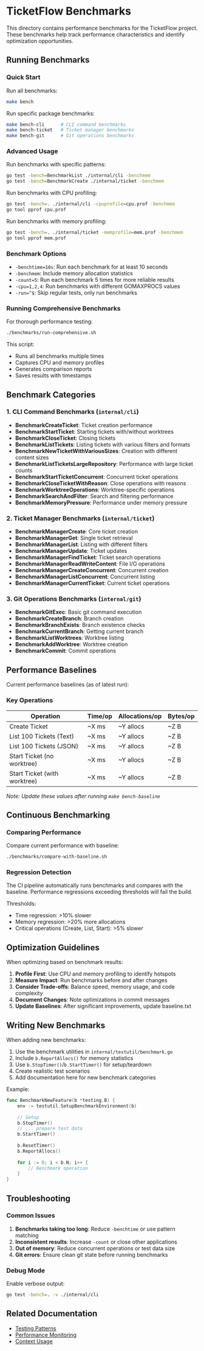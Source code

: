 # TicketFlow Benchmarks

This directory contains performance benchmarks for the TicketFlow project. These benchmarks help track performance characteristics and identify optimization opportunities.

## Running Benchmarks

### Quick Start

Run all benchmarks:
```bash
make bench
```

Run specific package benchmarks:
```bash
make bench-cli      # CLI command benchmarks
make bench-ticket   # Ticket manager benchmarks
make bench-git      # Git operations benchmarks
```

### Advanced Usage

Run benchmarks with specific patterns:
```bash
go test -bench=BenchmarkList ./internal/cli -benchmem
go test -bench=BenchmarkCreate ./internal/ticket -benchmem
```

Run benchmarks with CPU profiling:
```bash
go test -bench=. ./internal/cli -cpuprofile=cpu.prof -benchmem
go tool pprof cpu.prof
```

Run benchmarks with memory profiling:
```bash
go test -bench=. ./internal/ticket -memprofile=mem.prof -benchmem
go tool pprof mem.prof
```

### Benchmark Options

- `-benchtime=10s`: Run each benchmark for at least 10 seconds
- `-benchmem`: Include memory allocation statistics
- `-count=5`: Run each benchmark 5 times for more reliable results
- `-cpu=1,2,4`: Run benchmarks with different GOMAXPROCS values
- `-run=^$`: Skip regular tests, only run benchmarks

### Running Comprehensive Benchmarks

For thorough performance testing:
```bash
./benchmarks/run-comprehensive.sh
```

This script:
- Runs all benchmarks multiple times
- Captures CPU and memory profiles
- Generates comparison reports
- Saves results with timestamps

## Benchmark Categories

### 1. CLI Command Benchmarks (`internal/cli`)

- **BenchmarkCreateTicket**: Ticket creation performance
- **BenchmarkStartTicket**: Starting tickets with/without worktrees
- **BenchmarkCloseTicket**: Closing tickets
- **BenchmarkListTickets**: Listing tickets with various filters and formats
- **BenchmarkNewTicketWithVariousSizes**: Creation with different content sizes
- **BenchmarkListTicketsLargeRepository**: Performance with large ticket counts
- **BenchmarkStartTicketConcurrent**: Concurrent ticket operations
- **BenchmarkCloseTicketWithReason**: Close operations with reasons
- **BenchmarkWorktreeOperations**: Worktree-specific operations
- **BenchmarkSearchAndFilter**: Search and filtering performance
- **BenchmarkMemoryPressure**: Performance under memory pressure

### 2. Ticket Manager Benchmarks (`internal/ticket`)

- **BenchmarkManagerCreate**: Core ticket creation
- **BenchmarkManagerGet**: Single ticket retrieval
- **BenchmarkManagerList**: Listing with different filters
- **BenchmarkManagerUpdate**: Ticket updates
- **BenchmarkManagerFindTicket**: Ticket search operations
- **BenchmarkManagerReadWriteContent**: File I/O operations
- **BenchmarkManagerCreateConcurrent**: Concurrent creation
- **BenchmarkManagerListConcurrent**: Concurrent listing
- **BenchmarkManagerCurrentTicket**: Current ticket operations

### 3. Git Operations Benchmarks (`internal/git`)

- **BenchmarkGitExec**: Basic git command execution
- **BenchmarkCreateBranch**: Branch creation
- **BenchmarkBranchExists**: Branch existence checks
- **BenchmarkCurrentBranch**: Getting current branch
- **BenchmarkListWorktrees**: Worktree listing
- **BenchmarkAddWorktree**: Worktree creation
- **BenchmarkCommit**: Commit operations

## Performance Baselines

Current performance baselines (as of latest run):

### Key Operations

| Operation | Time/op | Allocations/op | Bytes/op |
|-----------|---------|----------------|----------|
| Create Ticket | ~X ms | ~Y allocs | ~Z B |
| List 100 Tickets (Text) | ~X ms | ~Y allocs | ~Z B |
| List 100 Tickets (JSON) | ~X ms | ~Y allocs | ~Z B |
| Start Ticket (no worktree) | ~X ms | ~Y allocs | ~Z B |
| Start Ticket (with worktree) | ~X ms | ~Y allocs | ~Z B |

*Note: Update these values after running `make bench-baseline`*

## Continuous Benchmarking

### Comparing Performance

Compare current performance with baseline:
```bash
./benchmarks/compare-with-baseline.sh
```

### Regression Detection

The CI pipeline automatically runs benchmarks and compares with the baseline. Performance regressions exceeding thresholds will fail the build.

Thresholds:
- Time regression: >10% slower
- Memory regression: >20% more allocations
- Critical operations (Create, List, Start): >5% slower

## Optimization Guidelines

When optimizing based on benchmark results:

1. **Profile First**: Use CPU and memory profiling to identify hotspots
2. **Measure Impact**: Run benchmarks before and after changes
3. **Consider Trade-offs**: Balance speed, memory usage, and code complexity
4. **Document Changes**: Note optimizations in commit messages
5. **Update Baselines**: After significant improvements, update baseline.txt

## Writing New Benchmarks

When adding new benchmarks:

1. Use the benchmark utilities in `internal/testutil/benchmark.go`
2. Include `b.ReportAllocs()` for memory statistics
3. Use `b.StopTimer()`/`b.StartTimer()` for setup/teardown
4. Create realistic test scenarios
5. Add documentation here for new benchmark categories

Example:
```go
func BenchmarkNewFeature(b *testing.B) {
    env := testutil.SetupBenchmarkEnvironment(b)
    
    // Setup
    b.StopTimer()
    // ... prepare test data
    b.StartTimer()
    
    b.ResetTimer()
    b.ReportAllocs()
    
    for i := 0; i < b.N; i++ {
        // Benchmark operation
    }
}
```

## Troubleshooting

### Common Issues

1. **Benchmarks taking too long**: Reduce `-benchtime` or use pattern matching
2. **Inconsistent results**: Increase `-count` or close other applications
3. **Out of memory**: Reduce concurrent operations or test data size
4. **Git errors**: Ensure clean git state before running benchmarks

### Debug Mode

Enable verbose output:
```bash
go test -bench=. -v ./internal/cli
```

## Related Documentation

- [Testing Patterns](../docs/testing-patterns.md)
- [Performance Monitoring](../docs/performance-monitoring.md)
- [Context Usage](../docs/context-usage.md)